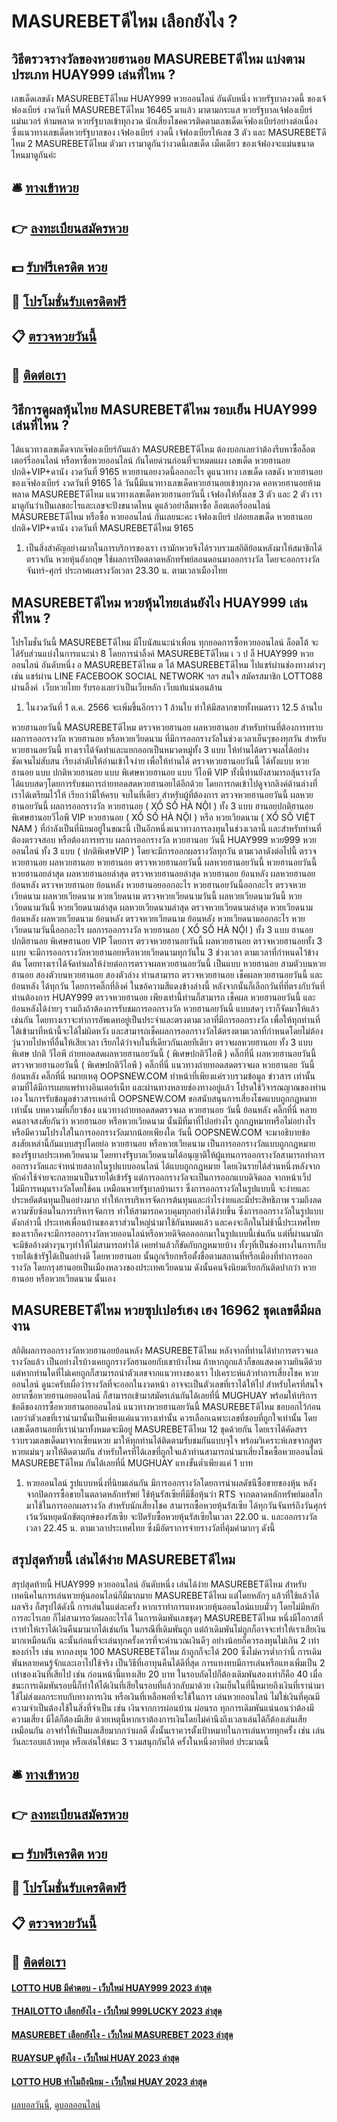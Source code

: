 # MASUREBETดีไหม เลือกยังไง ?
## วิธีตรวจรางวัลของหวยฮานอย MASUREBETดีไหม แบ่งตามประเภท HUAY999 เล่นที่ไหน ?
เลขเด็ดเลขดัง MASUREBETดีไหม HUAY999 หวยออนไลน์ อันดับหนึ่ง หวยรัฐบาลงวดนี้ ของเจ้ฟองเบียร์ งวดวันที่ MASUREBETดีไหม 16465 มาแล้ว มาตามกระแส หวยรัฐบาลเจ้ฟองเบียร์แม่นเวอร์ ห้ามพลาด หวยรัฐบาลเข้าทุกงวด นักเสี่ยงโชคควรติดตามเลขเด็ดเจ๊ฟองเบียร์อย่างต่อเนื่อง ซึ่งแนวทางเลขเด็ดหวยรัฐบาลของ เจ้ฟองเบียร์ งวดนี้ เจ้ฟองเบียรให้เลข 3 ตัว และ MASUREBETดีไหม 2 MASUREBETดีไหม ตัวมา เรามาดูกันว่างวดนี้เลขเด็ด เม็ดเดียว ของเจ้ฟองจะแม่นขนาดไหนมาดูกันค่ะ

## 🛎 [ทางเข้าหวย](https://bit.ly/3BG5bNw)
## 👉 [ลงทะเบียนสมัครหวย](https://bit.ly/3BG5bNw)
## 💵 [รับฟรีเครดิต หวย](https://bit.ly/3C3mvgS)
## 👑 [โปรโมชั่นรับเครดิตฟรี](https://bit.ly/3C3mvgS)
## 📋 [ตรวจหวยวันนี้](https://bit.ly/3C3mvgS)
## 📱 [ติดต่อเรา](https://bit.ly/3C3mvgS)

## วิธีการดูผลหุ้นไทย MASUREBETดีไหม รอบเย็น HUAY999 เล่นที่ไหน ?
ได้แนวทางเลขเด็ดจากเจ๊ฟองเบียร์กันแล้ว MASUREBETดีไหม ต้องบอกเลยว่าต้องรีบหาซื้อล็อตเตอร์รี่ออนไลน์ หรือหาซื้อหวยออนไลน์ กันโดยด่วนก่อนที่จะหมดแผง
เลขเด็ด หวยฮานอยปกติ+VIP+ดานัง งวดวันที่ 9165
หวยฮานอยงวดนี้ออกอะไร ดูแนวทาง เลขเด็ด เลขดัง หวยฮานอย ของเจ๊ฟองเบียร์ งวดวันที่ 9165 ได้ วันนี้มีแนวทางเลขเด็ดหวยฮานอยเข้าทุกงวด คอหวยฮานอยห้ามพลาด MASUREBETดีไหม แนวทางเลขเด็ดหวยฮานอยวันนี้ เจ้ฟองให้ทั้งเลข 3 ตัว และ 2 ตัว เรามาดูกันว่าเป็นเลขอะไรและเลขจะปังขนาดไหน ดูแล้วอย่าลืมหาซื้อ ล็อตเตอรี่ออนไลน์ MASUREBETดีไหม หรือซื้อ หวยออนไลน์ กันเลยนะคะ
เจ้ฟองเบียร์ ปล่อยเลขเด็ด หวยฮานอยปกติ+VIP+ดานัง งวดวันที่ MASUREBETดีไหม 9165
1. เป็นสิ่งสำคัญอย่างมากในการบริการของเรา เรามักหวยจึงได้รวบรวมสถิติย้อนหลังมาให้สมาชิกได้ตรวจกัน หวยหุ้นอังกฤษ ใช้ผลการปิดตลาดหลักทรัพย์ลอนดอนมาออกรางวัล โดยจะออกรางวัล จันทร์-ศุกร์ ประกาศผลรางวัลเวลา 23.30 น. ตามเวลาเมืองไทย

## MASUREBETดีไหม หวยหุ้นไทยเล่นยังไง HUAY999 เล่นที่ไหน ?
โปรโมชั่นวันนี้ MASUREBETดีไหม มีโบนัสแนะนำเพื่อน ทุกยอดการซื้อหวยออนไลน์ ล็อตโต้ จะได้รับส่วนแบ่งในการแนะนำ 8 โดยการนำลิ้งค์ MASUREBETดีไหม เ ว ป ล็ HUAY999 หวยออนไลน์ อันดับหนึ่ง อ MASUREBETดีไหม ต โต้ MASUREBETดีไหม ไปแชร์ผ่านช่องทางต่างๆ เช่น แชร์ผ่าน LINE FACEBOOK SOCIAL NETWORK ฯลฯ สนใจ สมัครสมาชิก LOTTO88 ผ่านลิ้งค์  เว็บหวยไทย รับรองเลยว่าเป็นเว็บหลัก เว็บแท้แน่นอนล้าน
1. ในงวดวันที่ 1 ต.ค. 2566 จะเพิ่มขึ้นอีกราว 1 ล้านใบ ทำให้มีสลากขายทั้งหมดราว 12.5 ล้านใบ

หวยฮานอยวันนี้ MASUREBETดีไหม ตรวจหวยฮานอย ผลหวยฮานอย สำหรับท่านที่ต้องการทราบผลการออกรางวัล หวยฮานอย หรือหวยเวียดนาม ที่มีการออกรางวัลในช่วงเวลาเย็นๆของทุกวัน สำหรับ หวยฮานอยวันนี้ ทางเราได้จัดทำและแยกออกเป็นหมวดหมู่ทั้ง 3 แบบ ให้ท่านได้ตรวจผลได้อย่างชัดเจนไม่สับสน เรียงลำดับให้อ่านเข้าใจง่าย เพื่อให้ท่านได้ ตรวจหวยฮานอยวันนี้ ได้ทั้งแบบ หวยฮานอย แบบ ปกติหวยฮานอย แบบ พิเศษหวยฮานอย แบบ วีไอพี VIP ทั้งนี้ท่านยังสามารถลุ้นรางวัลได้แบบสดๆโดยการรับชมการถ่ายทอดสดหวยฮานอยได้อีกด้วย โดยการกดเข้าไปดูจากลิงค์ด้านล่างที่เราได้เตรียมไว้ให้ เรียกว่ามีให้ครบ จบในที่เดียว สำหรับผู้ที่ต้องการ ตรวจหวยฮานอยวันนี้ ผลหวยฮานอยวันนี้
ผลการออกรางวัล หวยฮานอย ( XỔ SỐ HÀ NỘI ) ทั้ง 3 แบบ ฮานอยปกติฮานอยพิเศษฮานอยวีไอพี VIP
หวยฮานอย ( XỔ SỐ HÀ NỘI ) หรือ หวยเวียดนาม ( XỔ SỐ VIỆT NAM ) ที่กำลังเป็นที่นิยมอยู่ในขณะนี้ เป็นอีกหนึ่งแนวทางการลงทุนในช่วงเวลานี้ และสำหรับท่านที่ต้องตรวจสอบ หรือต้องการทราบ ผลการออกรางวัล หวยฮานอย วันนี้ HUAY999 หวย999 หวยออนไลน์ ทั้ง 3 แบบ ( ปกติพิเศษVIP ) โดยจะมีการออกผลรางวัลทุกวัน ตามเวลาดังต่อไปนี้
ตรวจหวยฮานอย ผลหวยฮานอย หวยฮานอย ตรวจหวยฮานอยวันนี้ ผลหวยฮานอยวันนี้ หวยฮานอยวันนี้ หวยฮานอยล่าสุด ผลหวยฮานอยล่าสุด ตรวจหวยฮานอยล่าสุด หวยฮานอย ย้อนหลัง ผลหวยฮานอย ย้อนหลัง ตรวจหวยฮานอย ย้อนหลัง หวยฮานอยออกอะไร หวยฮานอยวันนี้ออกอะไร ตรวจหวยเวียดนาม ผลหวยเวียดนาม หวยเวียดนาม ตรวจหวยเวียดนามวันนี้ ผลหวยเวียดนามวันนี้ หวยเวียดนามวันนี้ หวยเวียดนามล่าสุด ผลหวยเวียดนามล่าสุด ตรวจหวยเวียดนามล่าสุด หวยเวียดนาม ย้อนหลัง ผลหวยเวียดนาม ย้อนหลัง ตรวจหวยเวียดนาม ย้อนหลัง หวยเวียดนามออกอะไร หวยเวียดนามวันนี้ออกอะไร
ผลการออกรางวัล หวยฮานอย ( XỔ SỐ HÀ NỘI ) ทั้ง 3 แบบ ฮานอย ปกติฮานอย พิเศษฮานอย VIP
โดยการ ตรวจหวยฮานอยวันนี้ ผลหวยฮานอย ตรวจหวยฮานอยทั้ง 3 แบบ จะมีการออกรางวัลหวยฮานอยหรือหวยเวียดนามทุกวันใน 3 ช่วงเวลา ตามเวลาที่กำหนดไว้ข้างต้น โดยทางเราได้จัดทำผลให้ง่ายต่อการตรวจผลหวยฮานอยวันนี้ เป็นแบบ หวยฮานอย สามตัวบนหวยฮานอย สองตัวบนหวยฮานอย สองตัวล่าง
ท่านสามารถ ตรวจหวยฮานอย เช็คผลหวยฮานอยวันนี้ และย้อนหลัง ได้ทุกวัน โดยการคลิ๊กที่ลิงค์ ในขอ้ความสีแดงข้างล่างนี้ หลังจากนั้นก็เลือกวันที่ที่ตรงกับวันที่ท่านต้องการ HUAY999 ตรวจหวยฮานอย เพียงเท่านี้ท่านก็สามารถ เช็คผล หวยฮานอยวันนี้ และย้อนหลังได้ง่ายๆ รวมถึงถ้าต้องการรับชมการออกรางวัล หวยฮานอยวันนี้ แบบสดๆ เราก็จัดมาให้แล้วเช่นกัน โดยทางเราจะทำการอัพเดทอยู่เป็นประจำและตรงตามเวลาที่มีการออกรางวัล เพื่อให้ทุกท่านที่ได้เข้ามาที่หน้านี้จะได้ไม่ผิดหวัง และสามารถเช็คผลการออกรางวัลได้ตรงตามเวลาที่กำหนดโดยไม่ต้องวุ่นวายไปหาที่อื่นให้เสียเวลา เรียกได้ว่าจบในที่เดียวกันเลยทีเดียว
ตรวจผลหวยฮานอย ทั้ง 3 แบบ พิเศษ ปกติ วีไอพี
 ถ่ายทอดสดผลหวยฮานอยวันนี้ ( พิเศษปกติวีไอพี ) คลิ๊กที่นี่ 
 ผลหวยฮานอยวันนี้ ตรวจหวยฮานอยวันนี้ ( พิเศษปกติวีไอพี ) คลิ๊กที่นี่ 
 แนวทางถ่ายทอดสดตรวจผล หวยฮานอย วันนี้ ย้อนหลัง คลิ๊กที่นี่ 
หมายเหตุ OOPSNEW.COM ทำหน้าที่เพียงแค่รวบรวมข้อมูล ข่าวสาร เท่านั้น ตามที่ได้มีการเผยแพร่ทางอินเตอร์เน็ท และผ่านทางหลายช่องทางอยู่แล้ว โปรดใช้วิจารณญาณของท่านเอง ในการรับข้อมูลข่าวสารเหล่านี้ OOPSNEW.COM ขอสนับสนุนการเสี่ยงโชคแบบถูกกฎหมายเท่านั้น
บทความที่เกี่ยวข้อง
แนวทางถ่ายทอดสดตรวจผล หวยฮานอย วันนี้ ย้อนหลัง คลิ๊กที่นี่
หลายคนอาจสงสัยกันว่า หวยฮานอย หรือหวยเวียดนาม นั้นมีที่มาที่ไปอย่างไร ถูกกฎหมายหรือไม่อย่างไร หรือมีความโปรงใสในการออกรางวัลมากน้อยเพียงใด วันนี้ OOPSNEW.COM จะมาอธิบายข้อสงสัยเหล่านี้กันแบบสรุปโดยย่อ หวยฮานอย หรือหวยเวียดนาม เป็นการออกรางวัลแบบถูกกฎหมายของรัฐบาลประเทศเวียดนาม โดยทางรัฐบาลเวียดนามได้อนุญาติให้ผู้แทนการออกรางวัลสามารถทำการออกรางวัลและจำหน่ายสลากในรูปแบบออนไลน์ ได้แบบถูกกฎหมาย โดยเงินรายได้ส่วนหนึ่งหลังจากหักค่าใช้จ่ายจะกลายมาเป็นรายได้เข้ารัฐ แต่การออกรางวัลจะเป็นการออกแบบดิจิตอล จากหน้าเว็ป ไม่มีการหมุนรางวัลโดยใช้คน เหมือนหวยรัฐบาลบ้านเรา ซึ่งการออกรางวัลในรูปแบบนี้ จะง่ายและประหยัดต้นทุนเป็นอย่างมาก ทำให้การบริหารจัดการต้นทุนและกำไรง่ายและมีประสิทธิภาพ รวมถึงลดความซับซ้อนในการบริหารจัดการ ทำให้สามารถควบคุมทุกอย่างได้ง่ายขึ้น ซึ่งการออกรางวัลในรูปแบบดังกล่าวนี้ ประเทศเพื่อนบ้านของเราส่วนใหญ่นำมาใช้กันหมดแล้ว และคงจะอีกในไม่ช้านี้ประเทศไทยของเราก็คงจะมีการออกรางวัลหวยออนไลน์หรือหวยดิจิตอลออกมาในรูปแบบนี้เช่นกัน แต่ที่ผ่านมามักจะมีข้ออ้างต่างๆนาๆทำให้ไม่สามารถทำได้ เคยทำแล้วก็ขัดกับกฎหมายบ้าง ทั้งๆที่เป็นช่องทางในการเก็บรายได้เข้ารัฐได้เป็นอย่างดี
โดยหวยฮานอย นั้นถูกเรียกหรือตั้งชื่อตามสถานที่หรือเมืองที่ทำการออกรางวัล โดยกรุงฮานอยเป็นเมืองหลวงของประเทศเวียดนาม ดังนั้นคนจึงนิยมเรียกกันติดปากว่า หวยฮานอย หรือหวยเวียดนาม นั้นเอง

## MASUREBETดีไหม หวยซุปเปอร์เฮง เฮง 16962 ชุดเลขดีมีผลงาน
สถิติผลการออกรางวัลหวยฮานอยย้อนหลัง MASUREBETดีไหม หลังจากที่ท่านได้ทำการตรวจผลรางวัลแล้ว เป็นอย่างไรบ้างเคยถูกรางวัลฮานอยกับเขาบ้างไหม ถ้าหากถูกแล้วก็ขอแสดงความยินดีด้วย แต่หากท่านใดที่ไม่เคยถูกก็สามารถนำตัวเลขจากแนวทางของเรา ไปเคราะห์แล้วทำการเสี่ยงโชค หวยออนไลน์ ดูนะครับเผื่อว่ารางวัลที่จะออกในงวดหน้า อาจจะเป็นตัวเลขที่เราได้ให้ไป สำหรับใครที่สนใจอยากซื้อหวยฮานอยออนไลน์ ก็สามารถเข้ามาสมัครเล่นกันได้เลยที่นี่ MUGHUAY พร้อมให้บริการ
ข้อดีของการซื้อหวยฮานอยออนไลน์
แนวทางหวยฮานอยวันนี้ MASUREBETดีไหม ขอบอกไว้ก่อนเลยว่าตัวเลขที่เรานำมานั้นเป็นเพียงแค่แนวทางเท่านั้น ควรเลือกเฉพาะเลขที่ชอบที่ถูกใจเท่านั้น โดยเลขเด็ดฮานอยที่เรานำมาทั้งหมดจะมีอยู่ MASUREBETดีไหม 12 ชุดด้วยกัน โดยเราได้คัดสรรรวบรวมเลขเด็ดมาจากเซียนหวย มาให้ทุกท่านได้ติดตามรับชมกันแบบจุใจ พร้อมวิเคราะห์เลขจากสูตรหวยแม่นๆ มาให้ติดตามกัน สำหรับใครที่ได้เลขที่ถูกใจแล้วท่านสามารถนำมาเสี่ยงโชคซื้อหวยออนไลน์ MASUREBETดีไหม กันได้เลยที่นี่ MUGHUAY แทงขั้นต่ำเพียงแค่ 1 บาท
1. หวยออนไลน์ รูปแบบหนึ่งที่นิยมเล่นกัน มีการออกรางวัลโดยการนำผลดัชนีซื้อขายของหุ้น หลังจากปิดการซื้อขายในตลาดหลักทรัพย์ ใช้หุ้นรัสเซียที่มีชื่อหุ้นว่า RTS จากตลาดหลักทรัพย์มอสโก มาใช้ในการออกผลรางวัล สำหรับนักเสี่ยงโชค สามารถซื้อหวยหุ้นรัสเซีย ได้ทุกวันจันทร์ถึงวันศุกร์ เว้นวันหยุดนักขัตฤกษ์ของรัสเซีย จะปิดรับซื้อหวยหุ้นรัสเซียในเวลา 22.00 น. และออกรางวัลเวลา 22.45 น. ตามเวลาประเทศไทย ซึ่งมีอัตราการจ่ายรางวัลที่คุ้มค่ามากๆ ดังนี้

## สรุปสุดท้ายนี้ เล่นได้ง่าย MASUREBETดีไหม
สรุปสุดท้ายนี้ HUAY999 หวยออนไลน์ อันดับหนึ่ง เล่นได้ง่าย MASUREBETดีไหม สำหรับเทคนิคในการเล่นหวยหุ้นออนไลน์ก็มีมากมาย MASUREBETดีไหม แต่โดยหลักๆ แล้วที่ใช้แล้วได้ผลจริง ก็สรุปได้ดังนี้
การเล่นในแต่ละครั้ง หากเราทำการแทงหวยหุ้นออนไลน์แบบมั่วๆ โดยไม่มีหลักการอะไรเลย ก็ไม่สามารถวัดผลอะไรได้
ในการเดิมพันเลขชุดๆ MASUREBETดีไหม หนึ่งมีโอกาสที่เราทำให้เราได้เงินคืนมามากได้เช่นกัน ในกรณีที่เดิมพันถูก แต่ถ้าเดิมพันไม่ถูกก็อาจจะทำให้เราเสียเงินมากเหมือนกัน ฉะนั้นก่อนที่จะเล่นทุกครั้งควรที่จะคำนวณเงินดีๆ อย่างน้อยก็ควรลงทุนไม่เกิน 2 เท่าของกำไร เช่น หากลงทุน 100 MASUREBETดีไหม ถ้าถูกก็จะได้ 200 ซึ่งไม่ควรต่ำกว่านี้
การเดิมพันหลายคนรู้จักและเอาไปใช้จริง เป็นวิธีที่เอาทุนคืนได้ดีที่สุด การแทงทบมีการเล่นหรือแทงเพิ่มเป็น 2 เท่าของเงินที่เสียไป เช่น ก่อนหน้านี้แทงเสีย 20 บาท ในรอบถัดไปก็ต้องเดิมพันสองเท่าก็คือ 40 เมื่อชนะการเดิมพันรอบนี้ก็ทำให้ได้เงินที่เสียในรอบที่แล้วกลับมาด้วย
เงินเย็นในที่นี้หมายถึงเงินที่เรานำมาใช้ไม่ส่งผลกระทบกับทางการเงิน หรือเงินที่เหลือพอที่จะใช้ในการ เล่นหวยออนไลน์ ไม่ใช่เงินที่คุณมีความจำเป็นต้องใช้ในสิ่งที่จำเป็น เช่น เงินจากการผ่อนบ้าน ผ่อนรถ
ทุกการเดิมพันแน่นอนว่าต้องมีความเสี่ยง มีได้ก็ต้องมีเสีย ด้วยเหตุนี้หากเราต้องการเงินโดยไม่คำนึงถึงเวลาเล่นได้ก็ต้องเล่นเสียเหมือนกัน อาจทำให้เป็นผลเสียมากกว่าผลดี ดั้งนั้นเราควรตั้งเป้าหมายในการเล่นหวยทุกครั้ง เช่น เล่นวันละรอบแล้วหยุด หรือเล่นให้ชนะ 3 รวมสนุกกันได้ ครั้งในหนึ่งอาทิตย์ ประมาณนี้

## 🛎 [ทางเข้าหวย](https://bit.ly/3BG5bNw)
## 👉 [ลงทะเบียนสมัครหวย](https://bit.ly/3BG5bNw)
## 💵 [รับฟรีเครดิต หวย](https://bit.ly/3C3mvgS)
## 👑 [โปรโมชั่นรับเครดิตฟรี](https://bit.ly/3C3mvgS)
## 📋 [ตรวจหวยวันนี้](https://bit.ly/3C3mvgS)
## 📱 [ติดต่อเรา](https://bit.ly/3C3mvgS)

#### [LOTTO HUB มีคำตอบ - เว็บใหม่ HUAY999 2023 ล่าสุด](https://atom.io/themes/lotto%20hub%20มีคำตอบ%20-%20เว็บใหม่%20huay999%202023%20ล่าสุด)
#### [THAILOTTO เลือกยังไง - เว็บใหม่ 999LUCKY 2023 ล่าสุด](https://atom.io/themes/thailotto%20เลือกยังไง%20-%20เว็บใหม่%20999lucky%202023%20ล่าสุด)
#### [MASUREBET เลือกยังไง - เว็บใหม่ MASUREBET 2023 ล่าสุด](https://atom.io/themes/masurebet%20เลือกยังไง%20-%20เว็บใหม่%20masurebet%202023%20ล่าสุด)
#### [RUAYSUP ดูยังไง - เว็บใหม่ HUAY 2023 ล่าสุด](https://atom.io/themes/ruaysup%20ดูยังไง%20-%20เว็บใหม่%20huay%202023%20ล่าสุด)
#### [LOTTO HUB ทำไมถึงนิยม - เว็บใหม่ HUAY 2023 ล่าสุด](https://atom.io/themes/lotto%20hub%20ทำไมถึงนิยม%20-%20เว็บใหม่%20huay%202023%20ล่าสุด)

[ผลบอลวันนี้](https://siamsport.tv "ผลบอลวันนี้"), [ดูบอลออนไลน์](https://siamsport.tv/ดูบอลสด "ดูบอลออนไลน์")